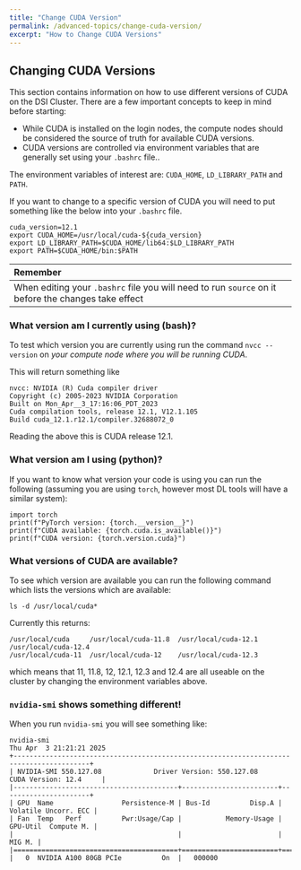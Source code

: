 ```yaml
---
title: "Change CUDA Version"
permalink: /advanced-topics/change-cuda-version/
excerpt: "How to Change CUDA Versions"
---
```


## Changing CUDA Versions

This section contains information on how to use different versions of CUDA on the DSI Cluster. There are a few important concepts to keep in mind before starting:

*   While CUDA is installed on the login nodes, the compute nodes should be considered the source of truth for available CUDA versions.
*   CUDA versions are controlled via environment variables that are generally set using your `.bashrc` file..

The environment variables of interest are: `CUDA_HOME`, `LD_LIBRARY_PATH` and `PATH`.

If you want to change to a specific version of CUDA you will need to put something like the below into your `.bashrc` file.

```
cuda_version=12.1
export CUDA_HOME=/usr/local/cuda-${cuda_version}
export LD_LIBRARY_PATH=$CUDA_HOME/lib64:$LD_LIBRARY_PATH
export PATH=$CUDA_HOME/bin:$PATH
```

| Remember                                                                                    |
| :------------------------------------------------------------------------------------------ |
| When editing your `.bashrc` file you will need to run `source` on it before the changes take effect |

### What version am I currently using (bash)?

To test which version you are currently using run the command `nvcc --version` on _your compute node where you will be running CUDA_.

This will return something like

```
nvcc: NVIDIA (R) Cuda compiler driver
Copyright (c) 2005-2023 NVIDIA Corporation
Built on Mon_Apr__3_17:16:06_PDT_2023
Cuda compilation tools, release 12.1, V12.1.105
Build cuda_12.1.r12.1/compiler.32688072_0
```

Reading the above this is CUDA release 12.1.

### What version am I using (python)?

If you want to know what version your code is using you can run the following (assuming you are using `torch`, however most DL tools will have a similar system):

```
import torch
print(f"PyTorch version: {torch.__version__}")
print(f"CUDA available: {torch.cuda.is_available()}")
print(f"CUDA version: {torch.version.cuda}")
```

### What versions of CUDA are available?

To see which version are available you can run the following command which lists the versions which are available:

`ls -d /usr/local/cuda*`

Currently this returns:

```
/usr/local/cuda     /usr/local/cuda-11.8  /usr/local/cuda-12.1  /usr/local/cuda-12.4
/usr/local/cuda-11  /usr/local/cuda-12    /usr/local/cuda-12.3
```

which means that 11, 11.8, 12, 12.1, 12.3 and 12.4 are all useable on the cluster by changing the environment variables above.

### `nvidia-smi` shows something different!

When you run `nvidia-smi` you will see something like:

```
nvidia-smi
Thu Apr  3 21:21:21 2025
+-----------------------------------------------------------------------------------------+
| NVIDIA-SMI 550.127.08             Driver Version: 550.127.08     CUDA Version: 12.4     |
|-----------------------------------------+------------------------+----------------------+
| GPU  Name                 Persistence-M | Bus-Id          Disp.A | Volatile Uncorr. ECC |
| Fan  Temp   Perf          Pwr:Usage/Cap |           Memory-Usage | GPU-Util  Compute M. |
|                                         |                        |               MIG M. |
|=========================================+========================+======================|
|   0  NVIDIA A100 80GB PCIe          On  |   000000